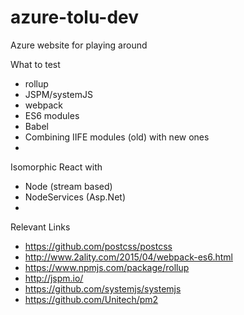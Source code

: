 # azure-tolu-dev
Azure website for playing around

What to test
* rollup
* JSPM/systemJS
* webpack
* ES6 modules
* Babel
* Combining IIFE modules (old) with new ones
* 

Isomorphic React with
* Node (stream based)
* NodeServices (Asp.Net)
* 

Relevant Links
* https://github.com/postcss/postcss
* http://www.2ality.com/2015/04/webpack-es6.html
* https://www.npmjs.com/package/rollup
* http://jspm.io/
* https://github.com/systemjs/systemjs
* https://github.com/Unitech/pm2